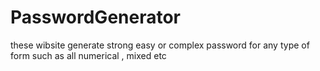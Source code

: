 # PasswordGenerator
these wibsite generate strong easy or complex password for any type of form such as all numerical , mixed etc
